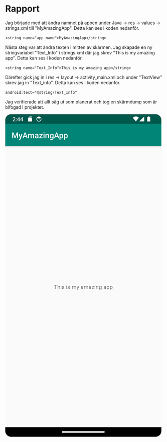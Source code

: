 
# Rapport

Jag började med att ändra namnet på appen under Java -> res -> values -> strings.xml till
"MyAmazingApp". Detta kan ses i koden nedanför.
```
<string name="app_name">MyAmazingApp</string>
```
Nästa steg var att ändra texten i mitten av skärmen. Jag skapade en ny stringvariabel "Text_Info" i
strings.xml där jag skrev "This is my amazing app". Detta kan ses i koden nedanför.
```
<string name="Text_Info">This is my amazing app</string>
```
Därefter gick jag in i res -> layout -> activity_main.xml och under "TextView" skrev jag in 
"Text_info". Detta kan ses i koden nedanför.
```
android:text="@string/Text_Info"
```
Jag verifierade att allt såg ut som planerat och tog en skärmdump som är bifogad i projektet.

![](android.png)

